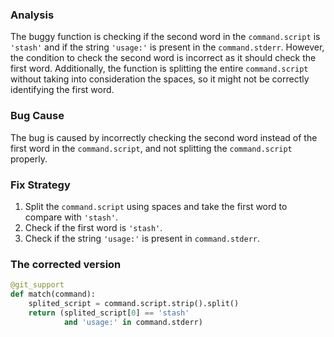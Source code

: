 ### Analysis
The buggy function is checking if the second word in the `command.script` is `'stash'` and if the string `'usage:'` is present in the `command.stderr`. However, the condition to check the second word is incorrect as it should check the first word. Additionally, the function is splitting the entire `command.script` without taking into consideration the spaces, so it might not be correctly identifying the first word.

### Bug Cause
The bug is caused by incorrectly checking the second word instead of the first word in the `command.script`, and not splitting the `command.script` properly.

### Fix Strategy
1. Split the `command.script` using spaces and take the first word to compare with `'stash'`.
2. Check if the first word is `'stash'`.
3. Check if the string `'usage:'` is present in `command.stderr`.

### The corrected version
```python
@git_support
def match(command):
    splited_script = command.script.strip().split()
    return (splited_script[0] == 'stash'
            and 'usage:' in command.stderr)
```